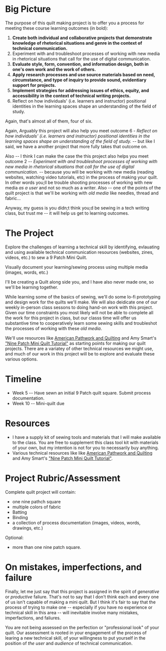 
# Big Picture

The purpose of this quilt making project is to offer you a process for meeting these course learning outcomes (in bold):

1.	**Create both individual and collaborative projects that demonstrate knowledge of rhetorical situations and genre in the context of technical communication.**
2.	Experiment with and troubleshoot processes of working with new media in rhetorical situations that call for the use of digital communication.
3.	**Evaluate style, form, convention, and information design, both in one's own work and the work of others.**
4.	**Apply research processes and use source materials based on need, circumstance, and type of inquiry to provide sound, evidentiary support for projects.**
5.	**Implement strategies for addressing issues of ethics, equity, and accessibility in the context of technical writing projects.**
6.	Reflect on how individuals' (i.e. learners and instructor) positional identities in the learning spaces shape an understanding of the field of study.

Again, that's almost all of them, four of six. 

Again, Arguably this project will also help you meet outcome 6 - *Reflect on how individuals' (i.e. learners and instructor) positional identities in the learning spaces shape an understanding of the field of study.* -- but like I said, we have a another project that more fully takes that outcome on. 

Also -- I think I can make the case the this project also helps you meet outcome 2 -- *Experiment with and troubleshoot processes of working with new media in rhetorical situations that call for the use of digital communication.* -- because you will be working with new media (reading websites, watching video tutorials, etc) in the process of making your quilt. In other words you;ll be trouble shooting processes of working with new media *as a user* and not so much as a writer. Also -- one of the points of the quilt project is that we'll be working with *old media* like needles, thread and fabric...

Anyway, my guess is you didn;t think you;d be sewing in a tech writing class, but trust me -- it will help us get to learning outcomes. 

# The Project

Explore the challenges of learning a technical skill by identifying, evlauating and using available technical communication resources (websites, zines, videos, etc.) to sew a 9 Patch Mini Quilt. 

Visually document your learning/sewing process using multiple media (images, words, etc.)

I'll be creating a Quilt along side you, and I have also never made one, so we'll be learning together.  

While learning some of the basics of sewing, we'll do some lo-fi prototyping and design work for the quilts we'll make. We will also deidicate one of our weekly in-person class sessons to doing hand-on work with this project. Given our time constraints you most likely will not be able to complete all the work for this project in class, but our classs time will offer us substantive time to cooperatively learn some sewing skills and troubleshot the processes of working with these *old media*. 

We'll use resources like [American Pathwork and Quilting](https://www.allpeoplequilt.com/) and Amy Smart's ["Nine Patch Mini Quilt Tutorial"](https://www.diaryofaquilter.com/nine-patch-mini-quilt-tutorial/) as starting points for making our quilt projects. There are a variatey of other technical resources we might use, and much of our work in this project will be to explore and evaluate these various options. 


# Timeline

+ Week 5 -- Have sewn an initial 9 Patch quilt square. Submit process documentation. 
+ Week 10 -- Mini-quilt due

# Resources

+ I have a supply kit of sewing tools and materials that I will make available to the class. You are free to supplement this class tool kit with materials of your own, but my intention is not for you to necessarily buy anything. 
+ Various technical resources like like [American Pathwork and Quilting](https://www.allpeoplequilt.com/) and Amy Smart's ["Nine Patch Mini Quilt Tutorial"](https://www.diaryofaquilter.com/nine-patch-mini-quilt-tutorial/). 


# Project Rubric/Assessment

Complete quilt project will contain: 

+ one nine pathch square
+ multiple colors of fabric
+ Batting
+ Binding
+ a collection of process documentation (images, videos, words, drawings, etc.)

Optional: 

+ more than one nine patch square. 

# On mistakes, imperfections, and failure 

Finally, let me just say that this project is assigned in the spirit of *generative* or *productive* faliure. That's not to say that I don't think each and every one of us isn't capable of making a mini quilt. But I think it's fair to say that the process of trying to make one -- especially if you have no experience or technical skill in this area -- will inevitable involve many mistakes, imperfactions, and faliures. 

You are not being assessed on the perfection or "professional look" of your quilt. Our assessment is rooted in your engagement of the process of learing a new technical skill, of your willingness to put yourself in the position of *the user* and *audience* of technical communication. 

  















